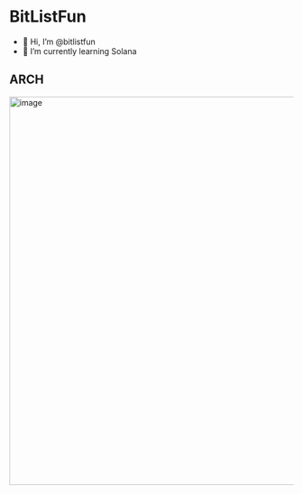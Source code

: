# BitListFun

- 👋 Hi, I’m @bitlistfun
- 👀 I’m currently learning Solana

## ARCH

<img width="688" alt="image" src="https://github.com/user-attachments/assets/1d28ba79-887e-4c60-9381-e9ca7711e9cb">

